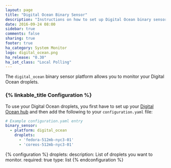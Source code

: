 ```yaml
---
layout: page
title: "Digital Ocean Binary Sensor"
description: "Instructions on how to set up Digital Ocean binary sensors within Home Assistant."
date: 2016-09-24 08:00
sidebar: true
comments: false
sharing: true
footer: true
ha_category: System Monitor
logo: digital_ocean.png
ha_release: "0.30"
ha_iot_class: "Local Polling"
---
```


The `digital_ocean` binary sensor platform allows you to monitor your Digital Ocean droplets.

### {% linkable_title Configuration %}

To use your Digital Ocean droplets, you first have to set up your [Digital Ocean hub](/components/digital_ocean/) and then add the following to your `configuration.yaml` file:

```yaml
# Example configuration.yaml entry
binary_sensor:
  - platform: digital_ocean
    droplets:
      - 'fedora-512mb-nyc3-01'
      - 'coreos-512mb-nyc3-01'
```

{% configuration %}
droplets:
  description: List of droplets you want to monitor.
  required: true
  type: list
{% endconfiguration %}

